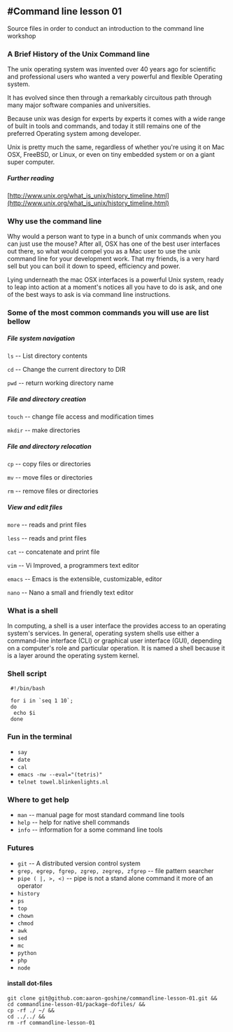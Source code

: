#Command line lesson 01
---------------------------
Source files in order to conduct an introduction to the command line workshop


### A Brief History of the Unix Command line

The unix operating system was invented over 40 years ago for scientific and professional users who wanted a very powerful and flexible Operating system.

It has evolved since then through a remarkably circuitous path through many major software companies and universities.

Because unix was design for experts by experts it comes with a wide range of built in tools and commands, and today it still remains one of the preferred Operating system among developer.

Unix is pretty much the same, regardless of whether you're using it on Mac OSX, FreeBSD, or Linux, or even on tiny embedded system or on a giant super computer.

##### Further reading
[http://www.unix.org/what_is_unix/history_timeline.html](http://www.unix.org/what_is_unix/history_timeline.html)

### Why use the command line

Why would a person want to type in a bunch of unix commands when you can just use the mouse? After all, OSX has one of the best user interfaces out there, so what would compel you as a Mac user to use the unix command line for your development work.
That my friends, is a very hard sell but you can boil it down to speed, efficiency and power.

Lying underneath the mac OSX interfaces is a powerful Unix system, ready to leap into action at a moment's notices all you have to do is ask, and one of the best ways to ask is via command line instructions.
### Some of the most common commands you will use are list bellow

##### File system navigation

`ls` 	-- List directory contents

`cd`	-- Change the current directory to DIR

`pwd` 	-- return working directory name

##### File and directory creation
`touch`	-- change file access and modification times

`mkdir` -- make directories

##### File and directory relocation
`cp`	-- copy files or directories

`mv`	-- move files or directories

`rm`	-- remove files or directories

##### View and edit files
`more`	-- reads and print files

`less`	-- reads and print files

`cat`	-- concatenate and print file

`vim`	-- Vi Improved, a programmers text editor

`emacs` -- Emacs is the extensible, customizable, editor

`nano`	-- Nano a small and friendly text editor

### What is a shell

In computing, a shell is a user interface the provides access to an operating system's services.
In general, operating system shells use either a command-line interface (CLI) or graphical user interface (GUI), depending on a computer's role and particular operation.
It is named a shell because it is a layer around the operating system kernel.


### Shell script

```
 #!/bin/bash

 for i in `seq 1 10`;
 do
  echo $i
 done
```
### Fun in the terminal

* `say`
* `date`
* `cal`
* `emacs -nw --eval="(tetris)"`
* `telnet towel.blinkenlights.nl`


### Where to get help

* `man`	-- manual page for most standard command line tools
* `help`	-- help for native shell commands
* `info`	-- information for a some command line tools

### Futures

* `git` --  A distributed version control system
* `grep, egrep, fgrep, zgrep, zegrep, zfgrep` -- file pattern searcher
* `pipe ( |, >, <)` -- pipe is not a stand alone command it more of an operator
* `history`
* `ps`
* `top`
* `chown`
* `chmod`
* `awk`
* `sed`
* `mc`
* `python`
* `php`
* `node`

#### install dot-files
```
git clone git@github.com:aaron-goshine/commandline-lesson-01.git &&
cd commandline-lesson-01/package-dofiles/ &&
cp -rf ./ ~/ &&
cd ../../ &&
rm -rf commandline-lesson-01
```
